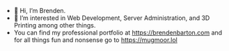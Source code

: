 - 👋 Hi, I’m Brenden.
- 👀 I’m interested in Web Development, Server Administration, and 3D Printing among other things.
- You can find my professional portfolio at https://brendenbarton.com and for all things fun and nonsense go to https://mugmoor.lol

<!---
Mugmoor/Mugmoor is a ✨ special ✨ repository because its `README.md` (this file) appears on your GitHub profile.
You can click the Preview link to take a look at your changes.
--->
